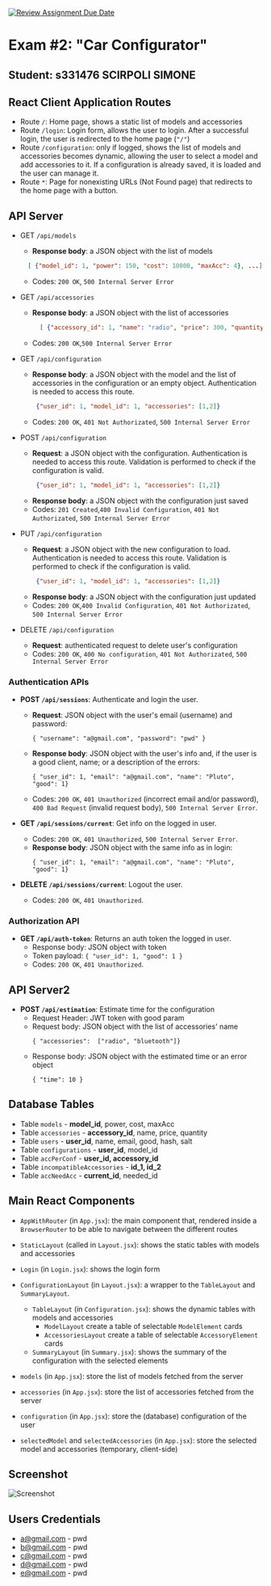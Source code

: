 [![Review Assignment Due Date](https://classroom.github.com/assets/deadline-readme-button-22041afd0340ce965d47ae6ef1cefeee28c7c493a6346c4f15d667ab976d596c.svg)](https://classroom.github.com/a/Hg0Z37PI)
# Exam #2: "Car Configurator"
## Student: s331476 SCIRPOLI SIMONE 

## React Client Application Routes

- Route `/`: Home page, shows a static list of models and accessories
- Route `/login`: Login form, allows the user to login. After a successful login, the user is redirected to the home page (`"/"`)
- Route `/configuration`: only if logged, shows the list of models and accessories becomes dynamic, 
allowing the user to select a model and add accessories to it. If a configuration is already saved, it is loaded and the user can manage it.
- Route `*`: Page for nonexisting URLs (Not Found page) that redirects to the home page with a button.


## API Server

- GET `/api/models`
  - **Response body**:  a JSON object with the list of models
  ```json
    [ {"model_id": 1, "power": 150, "cost": 10000, "maxAcc": 4}, ...]
    ```
  - Codes: `200 OK`, `500 Internal Server Error`


- GET `/api/accessories`
  - **Response body**: a JSON object with the list of accessories
    ```json
      [ {"accessory_id": 1, "name": "radio", "price": 300, "quantity": 100, "needed_id": null, "incompatible_id": null }, ...]
      ```
  - Codes: `200 OK`,`500 Internal Server Error`


- GET `/api/configuration`
    - **Response body**: a JSON object with the model and the list of accessories in the configuration or an empty object. Authentication is needed to access this route.
        ```json
         {"user_id": 1, "model_id": 1, "accessories": [1,2]}
        ```
    - Codes: `200 OK`, `401 Not Authorizated`, `500 Internal Server Error`


- POST `/api/configuration`
  - **Request**: a JSON object with the configuration. Authentication is needed to access this route. Validation is performed to check if the configuration is valid.
      ```json
       {"user_id": 1, "model_id": 1, "accessories": [1,2]}
      ```
  - **Response body**: a JSON object with the configuration just saved 
  - Codes: `201 Created`,`400 Invalid Configuration`, `401 Not Authorizated`, `500 Internal Server Error`


- PUT `/api/configuration`
  - **Request**: a JSON object with the new configuration to load. Authentication is needed to access this route. Validation is performed to check if the configuration is valid.
      ```json
       {"user_id": 1, "model_id": 1, "accessories": [1,2]}
      ```
  - **Response body**: a JSON object with the configuration just updated 
  - Codes: `200 OK`,`400 Invalid Configuration`, `401 Not Authorizated`, `500 Internal Server Error`

- DELETE `/api/configuration`
  - **Request**: authenticated request to delete user's configuration
  - Codes: `200 OK`, `400 No configuration`, `401 Not Authorizated`, `500 Internal Server Error`


### Authentication APIs

* **POST `/api/sessions`**: Authenticate and login the user.
  - **Request**: JSON object with the user's email (username) and password:
    ```
    { "username": "a@gmail.com", "password": "pwd" }
    ```
  - **Response body**: JSON object with the user's info and, if the user is a good client, name; or a description of the errors:
    ```
    { "user_id": 1, "email": "a@gmail.com", "name": "Pluto", "good": 1}
    ```
  - Codes: `200 OK`, `401 Unauthorized` (incorrect email and/or password), `400 Bad Request` (invalid request body), `500 Internal Server Error`.

  

* **GET `/api/sessions/current`**: Get info on the logged in user.
  - Codes: `200 OK`, `401 Unauthorized`, `500 Internal Server Error`.
  - **Response body**: JSON object with the same info as in login:
    ```
    { "user_id": 1, "email": "a@gmail.com", "name": "Pluto", "good": 1}
    ```

* **DELETE `/api/sessions/current`**: Logout the user.
  - Codes: `200 OK`, `401 Unauthorized`.

### Authorization API

* **GET `/api/auth-token`**: Returns an auth token the logged in user.
  - Response body: JSON object with token
  - Token payload: `{ "user_id": 1, "good": 1 }`
  - Codes: `200 OK`, `401 Unauthorized`.

## API Server2

* **POST `/api/estimation`**: Estimate time for the configuration
  - Request Header: JWT token with good param
  - Request body: JSON object with the list of accessories' name
    ```
    { "accessories":  ["radio", "bluetooth"]}
    ```
  - Response body: JSON object with the estimated time or an error object
      ```
      { "time": 10 }
      ```

## Database Tables
- Table `models` - **model_id**, power, cost, maxAcc
- Table `accessories` - **accessory_id**, name, price, quantity
- Table `users` - **user_id**, name, email, good, hash, salt
- Table `configurations` - **user_id**, model_id 
- Table `accPerConf` - **user_id, accessory_id**
- Table `incompatibleAccessories` - **id_1, id_2**
- Table `accNeedAcc` - **current_id**, needed_id


## Main React Components
- `AppWithRouter` (in `App.jsx`): the main component that, rendered inside a `BrowserRouter` to be able to navigate between the different routes
- `StaticLayout` (called in `Layout.jsx`): shows the static tables with models and accessories
- `Login` (in `Login.jsx`): shows the login form
- `ConfigurationLayout` (in `Layout.jsx`): a wrapper to the `TableLayout` and `SummaryLayout`.
  - `TableLayout` (in `Configuration.jsx`): shows the dynamic tables with models and accessories
    - `ModelLayout` create a table of selectable `ModelElement` cards
    - `AccessoriesLayout` create a table of selectable `AccessoryElement` cards
  - `SummaryLayout` (in `Summary.jsx`): shows the summary of the configuration with the selected elements

- `models` (in `App.jsx`): store the list of models fetched from the server
- `accessories` (in `App.jsx`): store the list of accessories fetched from the server
- `configuration` (in `App.jsx`): store the (database) configuration of the user
- `selectedModel` and `selectedAccessories` (in `App.jsx`): store the selected model and accessories (temporary, client-side)

## Screenshot

![Screenshot](./img/car_configurator.png)

## Users Credentials

- a@gmail.com - pwd
- b@gmail.com - pwd
- c@gmail.com - pwd
- d@gmail.com - pwd
- e@gmail.com - pwd



